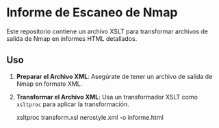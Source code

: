 # Informe de Escaneo de Nmap

Este repositorio contiene un archivo XSLT para transformar archivos de salida de Nmap en informes HTML detallados.

## Uso

1. **Preparar el Archivo XML**: Asegúrate de tener un archivo de salida de Nmap en formato XML.

2. **Transformar el Archivo XML**: Usa un transformador XSLT como `xsltproc` para aplicar la transformación.

  
   xsltproc transform.xsl nerostyle.xml -o informe.html
